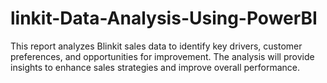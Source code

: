 # linkit-Data-Analysis-Using-PowerBI
This report analyzes Blinkit sales data to identify key drivers, customer preferences, and opportunities for improvement. The analysis will provide insights to enhance sales strategies and improve overall performance.
